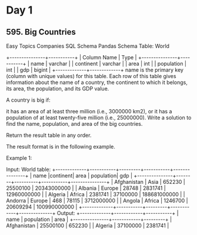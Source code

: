 # Day 1

## 595. Big Countries

Easy
Topics
Companies
SQL Schema
Pandas Schema
Table: World

+---------------+-----------+
| Column Name | Type |
+---------------+-----------+
| name | varchar |
| continent | varchar |
| area | int |
| population | int |
| gdp | bigint |
+-------------+-------------+
name is the primary key (column with unique values) for this table.
Each row of this table gives information about the name of a country, the continent to which it belongs, its area, the population, and its GDP value.

A country is big if:

it has an area of at least three million (i.e., 3000000 km2), or
it has a population of at least twenty-five million (i.e., 25000000).
Write a solution to find the name, population, and area of the big countries.

Return the result table in any order.

The result format is in the following example.

Example 1:

Input:
World table:
+-------------+-----------+---------+-----------+---------------+
| name |continent| area | population| gdp |
+---------------+--------+----------+-----------+---------------+
| Afghanistan | Asia | 652230 | 25500100 | 20343000000 |
| Albania | Europe | 28748 | 2831741 | 12960000000 |
| Algeria | Africa | 2381741 | 37100000 | 188681000000 |
| Andorra | Europe | 468 | 78115 | 3712000000 |
| Angola | Africa | 1246700 | 20609294 | 100990000000 |
+-------------+-----------+---------+------------+--------------+
Output:
+-------------+------------+-----------+
| name | population | area |
+---------------+------------+---------+
| Afghanistan | 25500100 | 652230 |
| Algeria | 37100000 | 2381741 |
